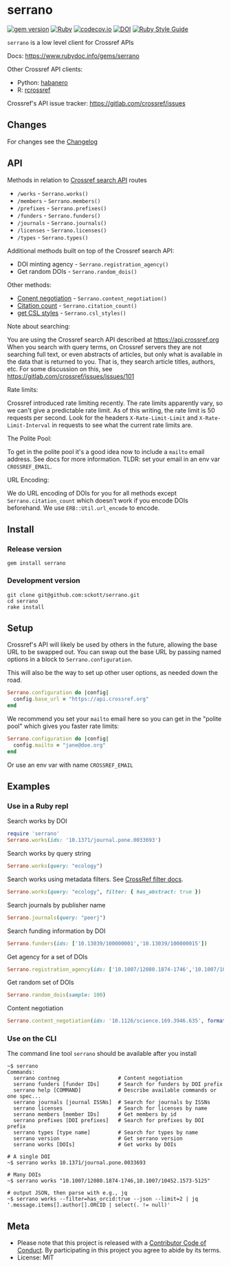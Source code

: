 serrano
=========

[![gem version](https://img.shields.io/gem/v/serrano.svg)](https://rubygems.org/gems/serrano)
[![Ruby](https://github.com/sckott/serrano/workflows/Ruby/badge.svg)](https://github.com/sckott/serrano/actions)
[![codecov.io](https://codecov.io/github/sckott/serrano/coverage.svg?branch=main)](https://codecov.io/github/sckott/serrano?branch=main)
[![DOI](https://zenodo.org/badge/2600/sckott/serrano.svg)](https://zenodo.org/badge/latestdoi/2600/sckott/serrano)
[![Ruby Style Guide](https://img.shields.io/badge/code_style-standard-brightgreen.svg)](https://github.com/testdouble/standard)

`serrano` is a low level client for Crossref APIs

Docs: https://www.rubydoc.info/gems/serrano

Other Crossref API clients:

- Python: [habanero](https://github.com/sckott/habanero)
- R: [rcrossref](https://github.com/ropensci/rcrossref)

Crossref's API issue tracker: https://gitlab.com/crossref/issues

## Changes

For changes see the [Changelog][changelog]

## API

Methods in relation to [Crossref search API][crapi] routes

* `/works` - `Serrano.works()`
* `/members` - `Serrano.members()`
* `/prefixes` - `Serrano.prefixes()`
* `/funders` - `Serrano.funders()`
* `/journals` - `Serrano.journals()`
* `/licenses` - `Serrano.licenses()`
* `/types` - `Serrano.types()`

Additional methods built on top of the Crossref search API:

* DOI minting agency - `Serrano.registration_agency()`
* Get random DOIs - `Serrano.random_dois()`

Other methods:

* [Conent negotiation][cn] - `Serrano.content_negotiation()`
* [Citation count][ccount] - `Serrano.citation_count()`
* [get CSL styles][csl] -  `Serrano.csl_styles()`

Note about searching:

You are using the Crossref search API described at https://api.crossref.org When you search with query terms, on Crossref servers they are not searching full text, or even abstracts of articles, but only what is available in the data that is returned to you. That is, they search article titles, authors, etc. For some discussion on this, see https://gitlab.com/crossref/issues/issues/101

Rate limits:

Crossref introduced rate limiting recently. The rate limits apparently vary,
so we can't give a predictable rate limit. As of this writing, the rate
limit is 50 requests per second. Look for the headers `X-Rate-Limit-Limit`
and `X-Rate-Limit-Interval` in requests to see what the current rate
limits are.

The Polite Pool:

To get in the polite pool it's a good idea now to include a `mailto` email
address. See docs for more information. TLDR: set your email in an env var `CROSSREF_EMAIL`.


URL Encoding:

We do URL encoding of DOIs for you for all methods except `Serrano.citation_count` which doesn't work if you encode DOIs beforehand. We use `ERB::Util.url_encode` to encode.


## Install

### Release version

```
gem install serrano
```

### Development version

```
git clone git@github.com:sckott/serrano.git
cd serrano
rake install
```

## Setup

Crossref's API will likely be used by others in the future, allowing the base URL to be swapped out. You can swap out the base URL by passing named options in a block to `Serrano.configuration`.

This will also be the way to set up other user options, as needed down the road.

```ruby
Serrano.configuration do |config|
  config.base_url = "https://api.crossref.org"
end
```

We recommend you set your `mailto` email here so you can get in the "polite pool" which gives you faster rate limits:

```ruby
Serrano.configuration do |config|
  config.mailto = "jane@doe.org"
end
```

Or use an env var with name `CROSSREF_EMAIL`

## Examples

### Use in a Ruby repl

Search works by DOI

```ruby
require 'serrano'
Serrano.works(ids: '10.1371/journal.pone.0033693')
```

Search works by query string

```ruby
Serrano.works(query: "ecology")
```

Search works using metadata filters. See [CrossRef filter docs](https://github.com/CrossRef/rest-api-doc#filter-names).

```ruby
Serrano.works(query: "ecology", filter: { has_abstract: true })
```

Search journals by publisher name

```ruby
Serrano.journals(query: "peerj")
```

Search funding information by DOI

```ruby
Serrano.funders(ids: ['10.13039/100000001','10.13039/100000015'])
```

Get agency for a set of DOIs

```ruby
Serrano.registration_agency(ids: ['10.1007/12080.1874-1746','10.1007/10452.1573-5125'])
```

Get random set of DOIs

```ruby
Serrano.random_dois(sample: 100)
```

Content negotiation

```ruby
Serrano.content_negotiation(ids: '10.1126/science.169.3946.635', format: "citeproc-json")
```

### Use on the CLI

The command line tool `serrano` should be available after you install

```
~$ serrano
Commands:
  serrano contneg                   # Content negotiation
  serrano funders [funder IDs]      # Search for funders by DOI prefix
  serrano help [COMMAND]            # Describe available commands or one spec...
  serrano journals [journal ISSNs]  # Search for journals by ISSNs
  serrano licenses                  # Search for licenses by name
  serrano members [member IDs]      # Get members by id
  serrano prefixes [DOI prefixes]   # Search for prefixes by DOI prefix
  serrano types [type name]         # Search for types by name
  serrano version                   # Get serrano version
  serrano works [DOIs]              # Get works by DOIs
```

```
# A single DOI
~$ serrano works 10.1371/journal.pone.0033693

# Many DOIs
~$ serrano works "10.1007/12080.1874-1746,10.1007/10452.1573-5125"

# output JSON, then parse with e.g., jq
~$ serrano works --filter=has_orcid:true --json --limit=2 | jq '.message.items[].author[].ORCID | select(. != null)'
```

## Meta

* Please note that this project is released with a [Contributor Code of Conduct](CONDUCT.md). By participating in this project you agree to abide by its terms.
* License: MIT

[crapi]: https://api.crossref.org/
[cn]: https://citation.crosscite.org/docs.html
[ccount]: https://www.crossref.org/documentation/retrieve-metadata/openurl/
[csl]: https://github.com/citation-style-language/styles
[changelog]: https://github.com/sckott/serrano/blob/main/CHANGELOG.md
